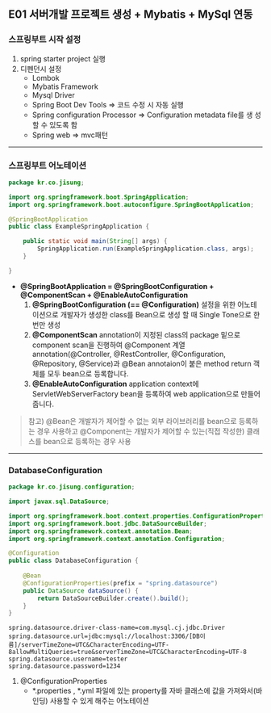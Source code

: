## E01 서버개발 프로젝트 생성 + Mybatis + MySql 연동
### 스프링부트 시작 설정
1. spring starter project 실행
2. 디펜던시 설정
	- Lombok
    - Mybatis Framework
    - Mysql Driver
    - Spring Boot Dev Tools => 코드 수정 시 자동 실행
    - Spring configuration Processor => Configuration metadata file를 생 성 할 수 있도록 함
    - Spring web => mvc패턴
   
--------

### 스프링부트 어노테이션

```java
package kr.co.jisung;

import org.springframework.boot.SpringApplication;
import org.springframework.boot.autoconfigure.SpringBootApplication;

@SpringBootApplication
public class ExampleSpringApplication {

	public static void main(String[] args) {
		SpringApplication.run(ExampleSpringApplication.class, args);
	}

}

```

- **@SpringBootApplication = @SpringBootConfiguration + @ComponentScan + @EnableAutoConfiguration**
  1. **@SpringBootConfiguration (== @Configuration)**
     설정을 위한 어노테이션으로 개발자가 생성한 class를
     Bean으로 생성 할 때 Single Tone으로 한번만 생성
  2. **@ComponentScan**
     annotation이 지정된 class의 package 밑으로 component scan을 진행하여 @Component 계열 annotation(@Controller, @RestController, @Configuration, @Repository, @Service)과 @Bean annotaion이 붙은 method return 객체를 모두 bean으로 등록합니다.
  3. **@EnableAutoConfiguration**
     application context에 ServletWebServerFactory bean을 등록하여 web application으로 만들어 줍니다.

>   참고) @Bean은 개발자가 제어할 수 없는 외부 라이브러리를 bean으로 등록하는 경우 사용하고 @Component는 개발자가 제어할 수 있는(직접 작성한) 클래스를 bean으로 등록하는 경우 사용

----

### DatabaseConfiguration

```java
package kr.co.jisung.configuration;

import javax.sql.DataSource;

import org.springframework.boot.context.properties.ConfigurationProperties;
import org.springframework.boot.jdbc.DataSourceBuilder;
import org.springframework.context.annotation.Bean;
import org.springframework.context.annotation.Configuration;

@Configuration
public class DatabaseConfiguration {
	
	@Bean
	@ConfigurationProperties(prefix = "spring.datasource")
	public DataSource dataSource() {
		return DataSourceBuilder.create().build();
	}
}

```

```properties
spring.datasource.driver-class-name=com.mysql.cj.jdbc.Driver
spring.datasource.url=jdbc:mysql://localhost:3306/[DB이름]/serverTimeZone=UTC&CharacterEncoding=UTF-8allowMultiQueries=true&serverTimeZone=UTC&CharacterEncoding=UTF-8
spring.datasource.username=tester
spring.datasource.password=1234
```

1. @ConfigurationProperties
   - *.properties , *.yml 파일에 있는 property를 자바 클래스에 값을 가져와서(바인딩) 사용할 수 있게 해주는 어노테이션

### 

